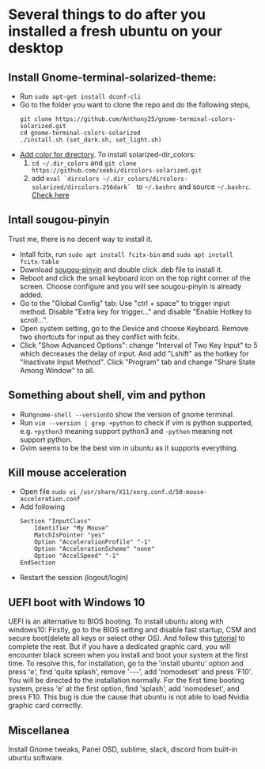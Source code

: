 # Several things to do after you installed a fresh ubuntu on your desktop

## Install Gnome-terminal-solarized-theme:
* Run ```sudo apt-get install dconf-cli```
* Go to the folder you want to clone the repo and do the following steps,
    ```
    git clone https://github.com/Anthony25/gnome-terminal-colors-solarized.git
    cd gnome-terminal-colors-solarized
    ./install.sh (set_dark.sh, set_light.sh)
    ```
* [Add color for directory](https://github.com/Anthony25/gnome-terminal-colors-solarized). To install solarized-dir_colors:
    1. ```cd ~/.dir_colors``` and ```git clone https://github.com/seebi/dircolors-solarized.git```
    2. add ```eval `dircolors ~/.dir_colors/dircolors-solarized/dircolors.256dark` ``` to ```~/.bashrc``` and source ```~/.bashrc```. [Check here](https://github.com/seebi/dircolors-solarized)

## Intall sougou-pinyin
Trust me, there is no decent way to install it.
* Intall fcitx, run ```sudo apt install fcitx-bin``` and ```sudo apt install fcitx-table```
* Download [sougou-pinyin](https://pinyin.sogou.com/linux/?r=pinyin) and double click .deb file to install it.
* Reboot and click the small keyboard icon on the top right corner of the screen. Choose configure and you will see sougou-pinyin is already added.
* Go to the "Global Config" tab: Use "ctrl + space" to trigger input method. Disable "Extra key for trigger..." and disable "Enable Hotkey to scroll...".
* Open system setting, go to the Device and choose Keyboard. Remove two shortcuts for input as they conflict with fcitx.
* Click "Show Advanced Options": change "Interval of Two Key Input" to 5 which decreases the delay of input. And add "Lshift" as the hotkey for "Inactivate Input Method". Click "Program" tab and change "Share State Among Window" to all.

## Something about shell, vim and python
* Run```gnome-shell --version```to show the version of gnome terminal.
* Run ```vim --version | grep +python``` to check if vim is python supported, e.g. ```+python3``` meaning support python3 and ```-python``` meaning not support python.
* Gvim seems to be the best vim in ubuntu as it supports everything.

## Kill mouse acceleration
* Open file ```sudo vi /usr/share/X11/xorg.conf.d/50-mouse-acceleration.conf```
* Add following
    ```
    Section "InputClass"
        Identifier "My Mouse"
        MatchIsPointer "yes"
        Option "AccelerationProfile" "-1"
        Option "AccelerationScheme" "none"
        Option "AccelSpeed" "-1"
    EndSection
* Restart the session (logout/login)

## UEFI boot with Windows 10
UEFI is an alternative to BIOS booting. To install ubuntu along with windows10: Firstly, go to the BIOS setting and disable fast startup, CSM and secure boot(delete all keys or select other OS). And follow this [tutorial](http://myviewsonfoss.blogspot.com/2018/05/this-article-willshow-you-how-you-can.html) to complete the rest. But if you have a dedicated graphic card, you will encounter black screen when you install and boot your system at the first time. To resolve this, for installation, go to the 'install ubuntu' option and press 'e', find 'quite splash', remove '---', add 'nomodeset' and press 'F10'. You will be directed to the installation normally. For the first time booting system, press 'e' at the first option, find 'splash', add 'nomodeset', and press F10. This bug is due the cause that ubuntu is not able to load Nvidia graphic card correctly.

## Miscellanea
Install Gnome tweaks, Panel OSD, sublime, slack, discord from built-in ubuntu software.
